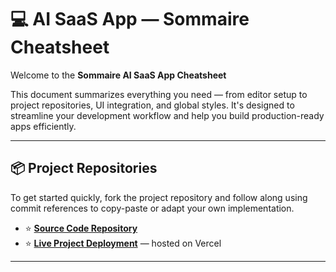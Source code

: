 # 💻 AI SaaS App — Sommaire Cheatsheet

Welcome to the **Sommaire AI SaaS App Cheatsheet**

This document summarizes everything you need — from editor setup to project repositories, UI integration, and global styles. It's designed to streamline your development workflow and help you build production-ready apps efficiently.

---

## 📦 Project Repositories

To get started quickly, fork the project repository and follow along using commit references to copy-paste or adapt your own implementation.

- ⭐️ **[Source Code Repository](https://github.com/EshikaUpadhyay/EshikaUpadhyay-AI-SaaS-app-Sommaire)**
- ⭐️ **[Live Project Deployment](https://sommaire-ai.vercel.app/)** — hosted on Vercel

---
